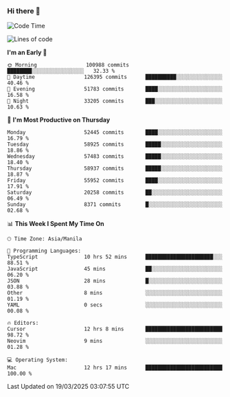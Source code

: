 ### Hi there 👋

<!--START_SECTION:waka-->
![Code Time](http://img.shields.io/badge/Code%20Time-5%2C942%20hrs%2054%20mins-blue)

![Lines of code](https://img.shields.io/badge/From%20Hello%20World%20I%27ve%20Written-120.0%20million%20lines%20of%20code-blue)

**I'm an Early 🐤** 

```text
🌞 Morning                100988 commits      ████████░░░░░░░░░░░░░░░░░   32.33 % 
🌆 Daytime                126395 commits      ██████████░░░░░░░░░░░░░░░   40.46 % 
🌃 Evening                51783 commits       ████░░░░░░░░░░░░░░░░░░░░░   16.58 % 
🌙 Night                  33205 commits       ███░░░░░░░░░░░░░░░░░░░░░░   10.63 % 
```
📅 **I'm Most Productive on Thursday** 

```text
Monday                   52445 commits       ████░░░░░░░░░░░░░░░░░░░░░   16.79 % 
Tuesday                  58925 commits       █████░░░░░░░░░░░░░░░░░░░░   18.86 % 
Wednesday                57483 commits       █████░░░░░░░░░░░░░░░░░░░░   18.40 % 
Thursday                 58937 commits       █████░░░░░░░░░░░░░░░░░░░░   18.87 % 
Friday                   55952 commits       ████░░░░░░░░░░░░░░░░░░░░░   17.91 % 
Saturday                 20258 commits       ██░░░░░░░░░░░░░░░░░░░░░░░   06.49 % 
Sunday                   8371 commits        █░░░░░░░░░░░░░░░░░░░░░░░░   02.68 % 
```


📊 **This Week I Spent My Time On** 

```text
🕑︎ Time Zone: Asia/Manila

💬 Programming Languages: 
TypeScript               10 hrs 52 mins      ██████████████████████░░░   88.51 % 
JavaScript               45 mins             ██░░░░░░░░░░░░░░░░░░░░░░░   06.20 % 
JSON                     28 mins             █░░░░░░░░░░░░░░░░░░░░░░░░   03.88 % 
Other                    8 mins              ░░░░░░░░░░░░░░░░░░░░░░░░░   01.19 % 
YAML                     0 secs              ░░░░░░░░░░░░░░░░░░░░░░░░░   00.08 % 

🔥 Editors: 
Cursor                   12 hrs 8 mins       █████████████████████████   98.72 % 
Neovim                   9 mins              ░░░░░░░░░░░░░░░░░░░░░░░░░   01.28 % 

💻 Operating System: 
Mac                      12 hrs 17 mins      █████████████████████████   100.00 % 
```


 Last Updated on 19/03/2025 03:07:55 UTC
<!--END_SECTION:waka-->


<!--
**rad182/rad182** is a ✨ _special_ ✨ repository because its `README.md` (this file) appears on your GitHub profile.

Here are some ideas to get you started:

- 🔭 I’m currently working on ...
- 🌱 I’m currently learning ...
- 👯 I’m looking to collaborate on ...
- 🤔 I’m looking for help with ...
- 💬 Ask me about ...
- 📫 How to reach me: ...
- 😄 Pronouns: ...
- ⚡ Fun fact: ...
-->
